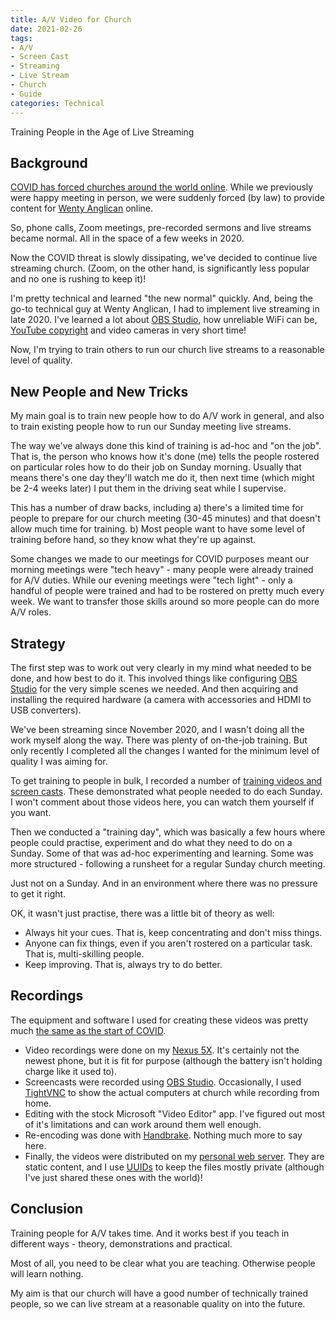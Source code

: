 ```yaml
---
title: A/V Video for Church
date: 2021-02-26
tags:
- A/V
- Screen Cast
- Streaming
- Live Stream
- Church
- Guide
categories: Technical
---
```


Training People in the Age of Live Streaming

<!-- more --> 

## Background

[COVID has forced churches around the world online](https://www.christianitytoday.com/news/2020/march/online-church-attendance-covid-19-streaming-video-app.html). 
While we previously were happy meeting in person, we were suddenly forced (by law) to provide content for [Wenty Anglican](https://wentyanglican.org.au/) online.

So, phone calls, Zoom meetings, pre-recorded sermons and live streams became normal.
All in the space of a few weeks in 2020.

Now the COVID threat is slowly dissipating, we've decided to continue live streaming church.
(Zoom, on the other hand, is significantly less popular and no one is rushing to keep it)!

I'm pretty technical and learned "the new normal" quickly.
And, being the go-to technical guy at Wenty Anglican, I had to implement live streaming in late 2020.
I've learned a lot about [OBS Studio](https://obsproject.com/), how unreliable WiFi can be, [YouTube copyright](https://en.wikipedia.org/wiki/YouTube_copyright_issues) and video cameras in very short time!

Now, I'm trying to train others to run our church live streams to a reasonable level of quality.


## New People and New Tricks

My main goal is to train new people how to do A/V work in general, and also to train existing people how to run our Sunday meeting live streams.

The way we've always done this kind of training is ad-hoc and "on the job".
That is, the person who knows how it's done (me) tells the people rostered on particular roles how to do their job on Sunday morning.
Usually that means there's one day they'll watch me do it, then next time (which might be 2-4 weeks later) I put them in the driving seat while I supervise.

This has a number of draw backs, including a) there's a limited time for people to prepare for our church meeting (30-45 minutes) and that doesn't allow much time for training. 
b) Most people want to have some level of training before hand, so they know what they're up against.

Some changes we made to our meetings for COVID purposes meant our morning meetings were "tech heavy" - many people were already trained for A/V duties. 
While our evening meetings were "tech light" - only a handful of people were trained and had to be rostered on pretty much every week.
We want to transfer those skills around so more people can do more A/V roles.


## Strategy

The first step was to work out very clearly in my mind what needed to be done, and how best to do it.
This involved things like configuring [OBS Studio](https://obsproject.com/) for the very simple scenes we needed.
And then acquiring and installing the required hardware (a camera with accessories and HDMI to USB converters).

We've been streaming since November 2020, and I wasn't doing all the work myself along the way.
There was plenty of on-the-job training.
But only recently I completed all the changes I wanted for the minimum level of quality I was aiming for.

To get training to people in bulk, I recorded a number of [training videos and screen casts](https://files.ligos.net/wenty-tech-training-bea1ceb4-c429-4fbc-9150-df53a1fd4a6e/).
These demonstrated what people needed to do each Sunday.
I won't comment about those videos here, you can watch them yourself if you want.

Then we conducted a "training day", which was basically a few hours where people could practise, experiment and do what they need to do on a Sunday.
Some of that was ad-hoc experimenting and learning.
Some was more structured - following a runsheet for a regular Sunday church meeting.

Just not on a Sunday.
And in an environment where there was no pressure to get it right.

OK, it wasn't just practise, there was a little bit of theory as well:

* Always hit your cues. That is, keep concentrating and don't miss things.
* Anyone can fix things, even if you aren't rostered on a particular task. That is, multi-skilling people.
* Keep improving. That is, always try to do better.


## Recordings

The equipment and software I used for creating these videos was pretty much [the same as the start of COVID](/2020-04-30/AV-Videos-For-Church.html).

* Video recordings were done on my [Nexus 5X](https://en.wikipedia.org/wiki/Nexus_5X). It's certainly not the newest phone, but it is fit for purpose (although the battery isn't holding charge like it used to).
* Screencasts were recorded using [OBS Studio](https://obsproject.com/). Occasionally, I used [TightVNC](https://www.tightvnc.com/) to show the actual computers at church while recording from home.
* Editing with the stock Microsoft "Video Editor" app. I've figured out most of it's limitations and can work around them well enough.
* Re-encoding was done with [Handbrake](https://handbrake.fr/). Nothing much more to say here.
* Finally, the videos were distributed on my [personal web server](https://web01.ligos.net). They are static content, and I use [UUIDs](https://en.wikipedia.org/wiki/Universally_unique_identifier) to keep the files mostly private (although I've just shared these ones with the world)!


## Conclusion

Training people for A/V takes time.
And it works best if you teach in different ways - theory, demonstrations and practical.

Most of all, you need to be clear what you are teaching. 
Otherwise people will learn nothing.

My aim is that our church will have a good number of technically trained people, so we can live stream at a reasonable quality on into the future.
